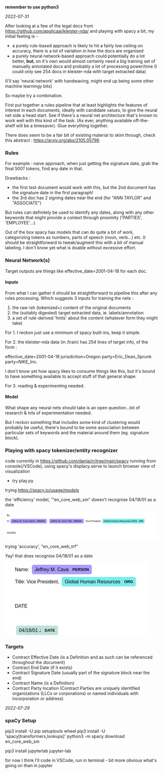 **remember to use python3**

_2022-07-31_

After looking at a few of the legal docs from https://github.com/applicaai/kleister-nda/ and playing with spacy a bit, my initial feeling is -

- a purely rule-based approach is likely to hit a fairly low ceiling on accuracy, there is a lot of variation in how the docs are organised
- a purely neural network-based approach could potentially do a lot better, **but**, on it's own would almost certainly need a big training set of manually annotated docs and probably a lot of processing power/time (I could only see 254 docs in kleister-nda with target extracted data)

(I'll say 'neural network' with handwaving, might end up being some other machine learningy bits)

So maybe try a combination.

First put together a rules pipeline that at least highlights the features of interest in each documents, ideally with candidate values, to give the neural net side a head start.
See if there's a neural net architecture that's known to work well with this kind of the task. (As ever, anything available off-the-shelf will be a timesaver).
Glue everything together.

There does seem to be a fair bit of existing material to skim through, check this abstract : https://arxiv.org/abs/2105.05796

### Rules

For example : naive approach, when just getting the signature date, grab the final 500? tokens, find any date in that.

Drawbacks :

- the first test document would work with this, but the 2nd document has the signature date in the first paragraph!
- the 3rd doc has 2 signing dates near the end (for "ANN TAYLOR" and "ASSOCIATE")

But rules can definitely be used to identify any dates, along with any other keywords that might provide a context through proximity ('PARTIES', 'EMPLOYEE'...).

Out of the box spacy has models that can do quite a bit of work, categorizing tokens as numbers, parts of speech (noun, verb...) etc. It should be straightforward to tweak/augment this with a bit of manual labeling. I don't know yet what is doable without excessive effort.

### Neural Network(s)

Target outputs are things like effective_date=2001-04-18 for each doc.

#### Inputs

From what I can gather it should be straightforward to pipeline this after any rules processing. Which suggests 3 inputs for training the nets :

1. the raw-ish (tokenized+) content of the original documents
2. the (suitably digested) target extracted data, ie. labels/annotation
3. a set of rule-derived 'hints' about the content (whatever form they might take)

For 1. I reckon just use a minimum of spacy built-ins, keep it simple.

For 2. the kleister-nda data (in /train) has 254 lines of target info, of the form :

effective_date=2001-04-18 jurisdiction=Oregon party=Eric_Dean_Sprunk party=NIKE_Inc.

I don't know yet how spacy likes to consume things like this, but it's bound to have something available to accept stuff of that general shape.

For 3. reading & experimenting needed.

#### Model

What shape any neural nets should take is an open question...bit of research & lots of experimentation needed.

But I reckon something that includes some kind of clustering would probably be useful, there's bound to be some association between particular sets of keywords and the material around them (eg. signature block).

### Playing with spacy tokenizer/entity recognizer

code currently in https://github.com/danja/rr/tree/main/spacy running from console(/VSCode), using spacy's displacy.serve to launch browser view of visualization

- try play.py

trying https://spacy.io/usage/models

the 'efficiency' model, '"en_core_web_sm" doesn't recognise 04/18/01 as a date

![oops](https://github.com/danja/rr/blob/main/spacy/images/nike-error.png)

trying 'accuracy', "en_core_web_trf"

Yay! that does recognise 04/18/01 as a date

![better](https://github.com/danja/rr/blob/main/spacy/images/nike-accuracy.png)

### Targets

- Contract Effective Date
  (is a Definition and as such can be referenced throughout the document)
- Contract End Date
  (if it exists)
- Contract Signature Date
  (usually part of the signature block near the end)
- Contract Name
  (is a Definition)
- Contract Party location
  (Contract Parties are uniquely identified organizations (LLCs or corporations) or named individuals with incorporation or address)

_2022-07-29_

### spaCy Setup

pip3 install -U pip setuptools wheel
pip3 install -U 'spacy[transformers,lookups]'
python3 -m spacy download en_core_web_sm

pip3 install jupyterlab
jupyter-lab

for now I think I'll code in VSCode, run in terminal - bit more obvious what's going on than in jupyter
